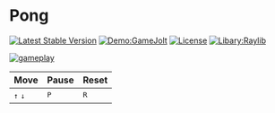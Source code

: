 Pong
==========================
[![Latest Stable Version](https://img.shields.io/github/v/release/psywave-games/pong-pascal)](https://github.com/psywave-games/pong-pascal/releases) [![Demo:GameJolt](https://img.shields.io/badge/Demo-GameJolt-green)](https://rodrigodornelles.gamejolt.io/pong) [![License](https://img.shields.io/github/license/psywave-games/pong-pascal)](https://github.com/psywave-games/pong-pascal/blob/master/LICENSE) [![Libary:Raylib](https://img.shields.io/badge/Libary-Raylib-blue)](https://www.yoyogames.com) 

[![gameplay](https://cdn.discordapp.com/attachments/751828785694900255/751831040590610540/ezgif-5-d15c0aa1729f.gif)](#)

| Move | Pause | Reset |
| ---- | -----  | ----- |
| <kbd>↑</kbd> <kbd>↓</kbd> | <kbd>P</kbd> | <kbd>R</kbd> |
